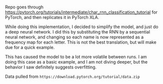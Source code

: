 Repo goes through
https://pytorch.org/tutorials/intermediate/char_rnn_classification_tutorial for
PyTorch, and then replicates it in PyTorch XLA.

While doing this implementation, I decided to simplify the model, and just do a
deep neural network. I did this by substituting the RNN by a sequential
neural network, and changing so each name is now represented as a frequency
map for each letter. This is not the best translation, but will make due for
a quick example.

This has caused the model to be a lot more volatile between
runs. I am doing this case as a basic example, and I am not diving deeper, but
the behavior I saw definitely suggests overfitting.

Data pulled from `https://download.pytorch.org/tutorial/data.zip`
